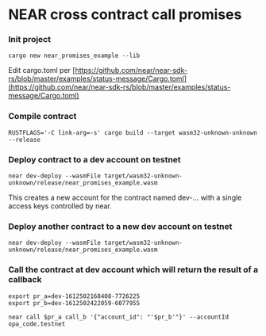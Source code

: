 # NEAR cross contract call promises

### Init project
```
cargo new near_promises_example --lib
```

Edit cargo.toml per [https://github.com/near/near-sdk-rs/blob/master/examples/status-message/Cargo.toml](https://github.com/near/near-sdk-rs/blob/master/examples/status-message/Cargo.toml)

### Compile contract
```
RUSTFLAGS='-C link-arg=-s' cargo build --target wasm32-unknown-unknown --release
```

### Deploy contract to a dev account on testnet
```
near dev-deploy --wasmFile target/wasm32-unknown-unknown/release/near_promises_example.wasm
```
This creates a new account for the contract named dev-... with a single access keys controlled by near.

### Deploy another contract to a new dev account on testnet
```
near dev-deploy --wasmFile target/wasm32-unknown-unknown/release/near_promises_example.wasm
```

### Call the contract at dev account which will return the result of a callback
```
export pr_a=dev-1612502168408-7726225
export pr_b=dev-1612502422059-6077955

near call $pr_a call_b '{"account_id": "'$pr_b'"}' --accountId opa_code.testnet
```
